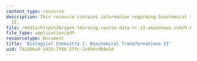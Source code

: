 ```yaml
---
content_type: resource
description: This resource contains information regarding biochemical transformations
  II.
file: /media/https%3A/open-learning-course-data-rc.s3.amazonaws.com/5-07sc-biological-chemistry-i-fall-2013/74228ba954337f8b27fc2c894c988a5d_MIT5_07SCF13_Lec10.pdf
file_type: application/pdf
resourcetype: Document
title: 'Biological Chemistry I: Biochemical Transformations II'
uid: 74228ba9-5433-7f8b-27fc-2c894c988a5d
---
```

